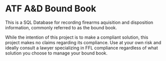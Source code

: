 # ATF A&D Bound Book
This is a SQL Database for recording firearms aquisition and disposition information, commonly referred to as the bound book.



While the intention of this project is to make a compliant solution, this project makes no claims regarding its compliance. Use at your own risk and ideally consult a lawyer specializing in FFL compliance regardless of what solution you choose to manage your bound book. 
